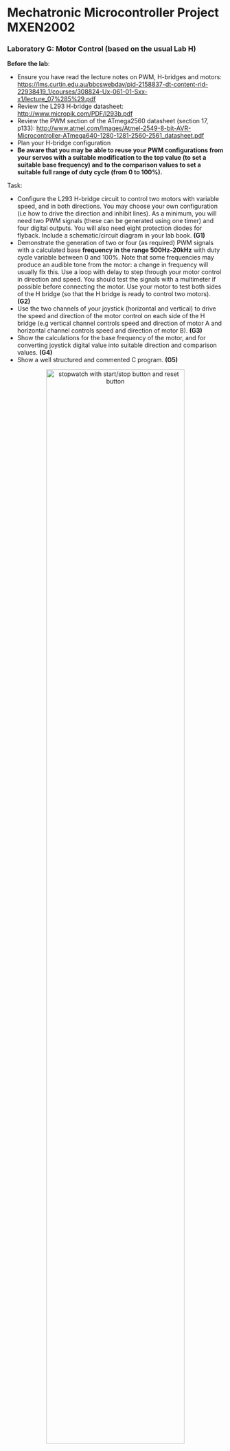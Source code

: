 # Mechatronic Microcontroller Project MXEN2002

### Laboratory G: Motor Control (based on the usual Lab H)

**Before the lab**:
- Ensure you have read the lecture notes on PWM, H-bridges and motors: https://lms.curtin.edu.au/bbcswebdav/pid-2158837-dt-content-rid-22938419_1/courses/308824-Ux-061-01-Sxx-x1/lecture_07%285%29.pdf
- Review the L293 H-bridge datasheet: http://www.micropik.com/PDF/l293b.pdf
- Review the PWM section of the ATmega2560 datasheet (section 17, p133): http://www.atmel.com/Images/Atmel-2549-8-bit-AVR-Microcontroller-ATmega640-1280-1281-2560-2561_datasheet.pdf
- Plan your H-bridge configuration
- **Be aware that you may be able to reuse your PWM configurations from your servos with a suitable modification to the top value (to set a suitable base frequency) and to the comparison values to set a suitable full range of duty cycle (from 0 to 100%).**

Task:
- Configure the L293 H-bridge circuit to control two motors with variable speed, and in both directions. You may choose your own configuration (i.e how to drive the direction and inhibit lines). As a minimum, you will need two PWM signals (these can be generated using one timer) and four digital outputs. You will also need eight protection diodes for flyback. Include a schematic/circuit diagram in your lab book. **(G1)**
- Demonstrate the generation of two or four (as required) PWM signals with a calculated base **frequency in the range 500Hz-20kHz** with duty cycle variable between 0 and 100%. Note that some frequencies may produce an audible tone from the motor: a change in frequency will usually fix this. Use a loop with delay to step through your motor control in direction and speed. You should test the signals with a multimeter if possible before connecting the motor. Use your motor to test both sides of the H bridge (so that the H bridge is ready to control two motors). **(G2)**
- Use the two channels of your joystick (horizontal and vertical) to drive the speed and direction of the motor control on each side of the H bridge (e.g vertical channel controls speed and direction of motor A and horizontal channel controls speed and direction of motor B). **(G3)**
- Show the calculations for the base frequency of the motor, and for converting joystick digital value into suitable direction and comparison values. **(G4)**
- Show a well structured and commented C program. **(G5)**

<p align="center"> <img src="https://github.com/mxeng/mcp-docs/blob/master/labs/robot_drive.png" alt="stopwatch with start/stop button and reset button" width="80%"> </p>
